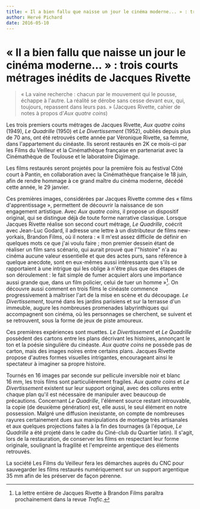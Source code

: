 ```yaml
---
title: « Il a bien fallu que naisse un jour le cinéma moderne... » : trois courts métrages inédits de Jacques Rivette
author: Hervé Pichard
date: 2016-05-10
---
```


# «&nbsp;Il a bien fallu que naisse un jour le cinéma moderne...&nbsp;»&nbsp;: trois courts métrages inédits de Jacques Rivette

> «&nbsp;La vaine recherche&nbsp;: chacun par le mouvement qui le pousse, échappe à l'autre. La réalité se dérobe sans cesse devant eux, qui, toujours, repassent dans leurs pas.&nbsp;» (Jacques Rivette, cahier de notes à propos d'*Aux quatre coins*)

Les trois premiers courts métrages de Jacques Rivette, *Aux quatre coins* (1949), *Le Quadrille* (1950) et *Le Divertissement* (1952), oubliés depuis plus de 70 ans, ont été retrouvés cette année par Véronique Rivette, sa femme, dans l'appartement du cinéaste. Ils seront restaurés en 2K ce mois-ci par les Films du Veilleur et la Cinémathèque française en partenariat avec la Cinémathèque de Toulouse et le laboratoire Digimage.

Les films restaurés seront projetés pour la première fois au festival Côté court à Pantin, en collaboration avec la Cinémathèque française le 18 juin, afin de rendre hommage à ce grand maître du cinéma moderne, décédé cette année, le 29 janvier.

Ces premières images, considérées par Jacques Rivette comme des «&nbsp;films d'apprentissage&nbsp;», permettent de découvrir la naissance de son engagement artistique. Avec *Aux quatre coins*, il propose un dispositif original, qui se distingue déjà de toute forme narrative classique. Lorsque Jacques Rivette réalise son second court métrage, *Le Quadrille*, coécrit avec Jean-Luc Godard, il adresse une lettre à un distributeur de films new-yorkais, Brandon Films, où il notera&nbsp;: «&nbsp;Il m'est assez difficile de définir en quelques mots ce que j'ai voulu faire&nbsp;; mon premier dessein étant de réaliser un film sans scénario, qui aurait prouvé que l'"histoire" n'a au cinéma aucune valeur essentielle et que des actes purs, sans référence à quelque anecdote, sont en eux-mêmes aussi intéressants que s'ils se rapportaient à une intrigue qui les oblige à n'être plus que des étapes de son déroulement&nbsp;: le fait simple de fumer acquiert alors une importance aussi grande que, dans un film policier, celui de tuer un homme&nbsp;»[^1]. On découvre aussi comment en trois films le cinéaste commence progressivement à maîtriser l'art de la mise en scène et du découpage. *Le Divertissement*, tourné dans les jardins parisiens et sur la terrasse d'un immeuble, augure les nombreuses promenades labyrinthiques qui accompagnent son cinéma, où les personnages se cherchent, se suivent et se retrouvent, sous la forme de jeux de piste amoureux.

Ces premières expériences sont muettes. *Le Divertissement* et *Le Quadrille* possèdent des cartons entre les plans décrivant les histoires, annonçant le ton et la poésie singulière du cinéaste. *Aux quatre coins* ne possède pas de carton, mais des images noires entre certains plans. Jacques Rivette propose d'autres formes visuelles intrigantes, encourageant ainsi le spectateur à imaginer sa propre histoire.

Tournés en 16 images par seconde sur pellicule inversible noir et blanc 16&nbsp;mm, les trois films sont particulièrement fragiles. *Aux quatre coins* et *Le Divertissement* existent sur leur support original, avec des collures entre chaque plan qu'il est nécessaire de manipuler avec beaucoup de précautions. Concernant *Le Quadrille*, l'élément source restant introuvable, la copie (de deuxième génération) est, elle aussi, le seul élément en notre possession. Malgré une diffusion inexistante, on compte de nombreuses rayures certainement dues aux manipulations de montage très artisanales et aux quelques projections faites à la fin des tournages (à l'époque, *Le Quadrille* a été projeté dans le cadre du Ciné-club du Quartier latin). Il s'agit, lors de la restauration, de conserver les films en respectant leur forme originale, soulignant la fragilité et l'empreinte argentique des éléments retrouvés.

La société Les Films du Veilleur fera les démarches auprès du CNC pour sauvegarder les films restaurés numériquement sur un support argentique 35&nbsp;mm afin de les préserver de façon pérenne.

[^1]: La lettre entière de Jacques Rivette à Brandon Films paraîtra prochainement dans la revue *Trafic*.